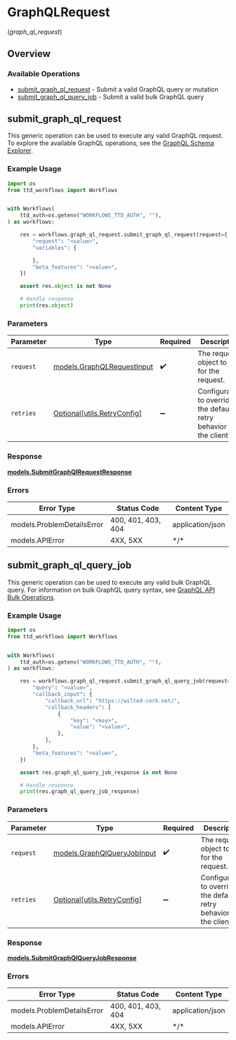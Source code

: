 # GraphQLRequest
(*graph_ql_request*)

## Overview

### Available Operations

* [submit_graph_ql_request](#submit_graph_ql_request) - Submit a valid GraphQL query or mutation
* [submit_graph_ql_query_job](#submit_graph_ql_query_job) - Submit a valid bulk GraphQL query

## submit_graph_ql_request

This generic operation can be used to execute any valid GraphQL request.
To explore the available GraphQL operations, see the [GraphQL Schema Explorer](https://partner.thetradedesk.com/v3/portal/api/graphql-schema).

### Example Usage

<!-- UsageSnippet language="python" operationID="submitGraphQlRequest" method="post" path="/graphqlrequest" -->
```python
import os
from ttd_workflows import Workflows


with Workflows(
    ttd_auth=os.getenv("WORKFLOWS_TTD_AUTH", ""),
) as workflows:

    res = workflows.graph_ql_request.submit_graph_ql_request(request={
        "request": "<value>",
        "variables": {

        },
        "beta_features": "<value>",
    })

    assert res.object is not None

    # Handle response
    print(res.object)

```

### Parameters

| Parameter                                                           | Type                                                                | Required                                                            | Description                                                         |
| ------------------------------------------------------------------- | ------------------------------------------------------------------- | ------------------------------------------------------------------- | ------------------------------------------------------------------- |
| `request`                                                           | [models.GraphQLRequestInput](../../models/graphqlrequestinput.md)   | :heavy_check_mark:                                                  | The request object to use for the request.                          |
| `retries`                                                           | [Optional[utils.RetryConfig]](../../models/utils/retryconfig.md)    | :heavy_minus_sign:                                                  | Configuration to override the default retry behavior of the client. |

### Response

**[models.SubmitGraphQlRequestResponse](../../models/submitgraphqlrequestresponse.md)**

### Errors

| Error Type                 | Status Code                | Content Type               |
| -------------------------- | -------------------------- | -------------------------- |
| models.ProblemDetailsError | 400, 401, 403, 404         | application/json           |
| models.APIError            | 4XX, 5XX                   | \*/\*                      |

## submit_graph_ql_query_job

This generic operation can be used to execute any valid bulk GraphQL query.
For information on bulk GraphQL query syntax, see [GraphQL API Bulk Operations](https://partner.thetradedesk.com/v3/portal/api/doc/GqlBulkOperations).

### Example Usage

<!-- UsageSnippet language="python" operationID="submitGraphQlQueryJob" method="post" path="/graphqlqueryjob" -->
```python
import os
from ttd_workflows import Workflows


with Workflows(
    ttd_auth=os.getenv("WORKFLOWS_TTD_AUTH", ""),
) as workflows:

    res = workflows.graph_ql_request.submit_graph_ql_query_job(request={
        "query": "<value>",
        "callback_input": {
            "callback_url": "https://wilted-cork.net/",
            "callback_headers": [
                {
                    "key": "<key>",
                    "value": "<value>",
                },
            ],
        },
        "beta_features": "<value>",
    })

    assert res.graph_ql_query_job_response is not None

    # Handle response
    print(res.graph_ql_query_job_response)

```

### Parameters

| Parameter                                                           | Type                                                                | Required                                                            | Description                                                         |
| ------------------------------------------------------------------- | ------------------------------------------------------------------- | ------------------------------------------------------------------- | ------------------------------------------------------------------- |
| `request`                                                           | [models.GraphQlQueryJobInput](../../models/graphqlqueryjobinput.md) | :heavy_check_mark:                                                  | The request object to use for the request.                          |
| `retries`                                                           | [Optional[utils.RetryConfig]](../../models/utils/retryconfig.md)    | :heavy_minus_sign:                                                  | Configuration to override the default retry behavior of the client. |

### Response

**[models.SubmitGraphQlQueryJobResponse](../../models/submitgraphqlqueryjobresponse.md)**

### Errors

| Error Type                 | Status Code                | Content Type               |
| -------------------------- | -------------------------- | -------------------------- |
| models.ProblemDetailsError | 400, 401, 403, 404         | application/json           |
| models.APIError            | 4XX, 5XX                   | \*/\*                      |